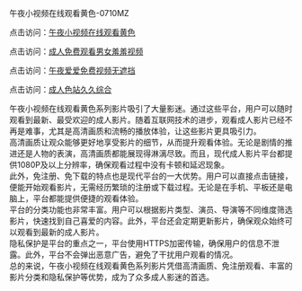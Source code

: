 午夜小视频在线观看黄色-0710MZ

点击访问：<a href="https://heiliaoxqkkct.pages.dev">午夜小视频在线观看黄色</a>

点击访问：<a href="https://heiliaoow5kzm.pages.dev">成人免费观看男女羞羞视频</a>

点击访问：<a href="https://heiliaoxwd5i8.pages.dev">午夜爱爱免费视频无遮挡</a>

点击访问：<a href="https://heiliaozj3tjd.pages.dev">成人色站久久综合</a>

午夜小视频在线观看黄色系列影片吸引了大量影迷。通过这些平台，用户可以随时观看到最新、最受欢迎的成人影片。随着互联网技术的进步，观看成人影片已经不再是难事，尤其是高清画质和流畅的播放体验，让这些影片更具吸引力。  
高清画质让观众能够更好地享受影片的细节，从而提升观看体验。无论是剧情的推进还是人物的表演，高清画质都能展现得淋漓尽致。而且，现代成人影片平台都提供1080P及以上分辨率，确保观看过程中没有卡顿和延迟现象。  
此外，免注册、免下载的特点也是现代平台的一大优势。用户可以直接点击链接，便能开始观看影片，无需经历繁琐的注册或下载过程。无论是在手机、平板还是电脑上，平台都能提供便捷的观看体验。  
平台的分类功能也非常丰富。用户可以根据影片类型、演员、导演等不同维度筛选影片，快速找到自己喜爱的内容。此外，平台还会定期更新影片，确保观众始终可以观看到最新的成人影片。  
隐私保护是平台的重点之一，平台使用HTTPS加密传输，确保用户的信息不泄露。此外，平台不会弹出恶意广告，避免了干扰用户观看的情况。  
总的来说，午夜小视频在线观看黄色系列影片凭借高清画质、免注册观看、丰富的影片分类和隐私保护等优势，成为了众多成人影迷的首选。

<span style="display:none;">[Canonical link]( )</span>
